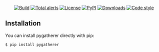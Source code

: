 <p align="center">
<a href="https://github.com/spapanik/pygatherer/actions/workflows/build.yml"><img alt="Build" src="https://github.com/spapanik/pygatherer/actions/workflows/build.yml/badge.svg"></a>
<a href="https://lgtm.com/projects/g/spapanik/pygatherer/alerts/"><img alt="Total alerts" src="https://img.shields.io/lgtm/alerts/g/spapanik/pygatherer.svg"/></a>
<a href="https://github.com/spapanik/pygatherer/blob/master/LICENSE.txt"><img alt="License" src="https://img.shields.io/github/license/spapanik/pygatherer"></a>
<a href="https://pypi.org/project/pygatherer"><img alt="PyPI" src="https://img.shields.io/pypi/v/pygatherer"></a>
<a href="https://pepy.tech/project/pygatherer"><img alt="Downloads" src="https://pepy.tech/badge/pygatherer"></a>
<a href="https://github.com/psf/black"><img alt="Code style" src="https://img.shields.io/badge/code%20style-black-000000.svg"></a>
</p>

Installation
------------

You can install pygatherer directly with pip:

    $ pip install pygatherer
